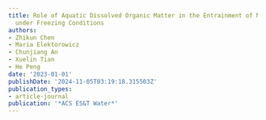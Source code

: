 ```yaml
---
title: Role of Aquatic Dissolved Organic Matter in the Entrainment of Microplastics
  under Freezing Conditions
authors:
- Zhikun Chen
- Maria Elektorowicz
- Chunjiang An
- Xuelin Tian
- He Peng
date: '2023-01-01'
publishDate: '2024-11-05T03:19:18.315503Z'
publication_types:
- article-journal
publication: '*ACS ES&T Water*'
---
```

